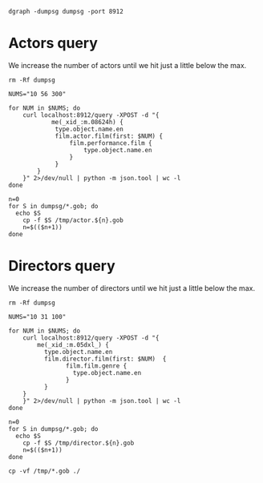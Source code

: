 ```shell
dgraph -dumpsg dumpsg -port 8912
```

# Actors query

We increase the number of actors until we hit just a little below the max.

```shell
rm -Rf dumpsg

NUMS="10 56 300"

for NUM in $NUMS; do
	curl localhost:8912/query -XPOST -d "{
	        me(_xid_:m.08624h) {
	         type.object.name.en
	         film.actor.film(first: $NUM) {
	             film.performance.film {
	                 type.object.name.en
	             }
	         }
	    }
	}" 2>/dev/null | python -m json.tool | wc -l
done

n=0
for S in dumpsg/*.gob; do
  echo $S
	cp -f $S /tmp/actor.${n}.gob
	n=$(($n+1))
done
```

# Directors query

We increase the number of directors until we hit just a little below the max.

```shell
rm -Rf dumpsg

NUMS="10 31 100"

for NUM in $NUMS; do
	curl localhost:8912/query -XPOST -d "{
        me(_xid_:m.05dxl_) {
          type.object.name.en
          film.director.film(first: $NUM)  {
                film.film.genre {
                  type.object.name.en
                }
          }
    }
	}" 2>/dev/null | python -m json.tool | wc -l
done

n=0
for S in dumpsg/*.gob; do
  echo $S
	cp -f $S /tmp/director.${n}.gob
	n=$(($n+1))
done
```

```
cp -vf /tmp/*.gob ./
```